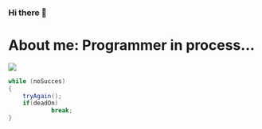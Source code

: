 ### Hi there 👋

# About me: Programmer in process...

![](https://cdn.dribbble.com/users/1162077/screenshots/3848914/programmer.gif)

```java
while (noSucces)
{
    tryAgain();
    if(deadOn)
            break;
}
```
<!--
- 🔭 I’m currently working on ...
- 🌱 I’m currently learning ...
- 👯 I’m looking to collaborate on ...
- 🤔 I’m looking for help with ...
- 💬 Ask me about ...
- 📫 How to reach me: ...
- 😄 Pronouns: ...
- ⚡ Fun fact: ...
!-->
